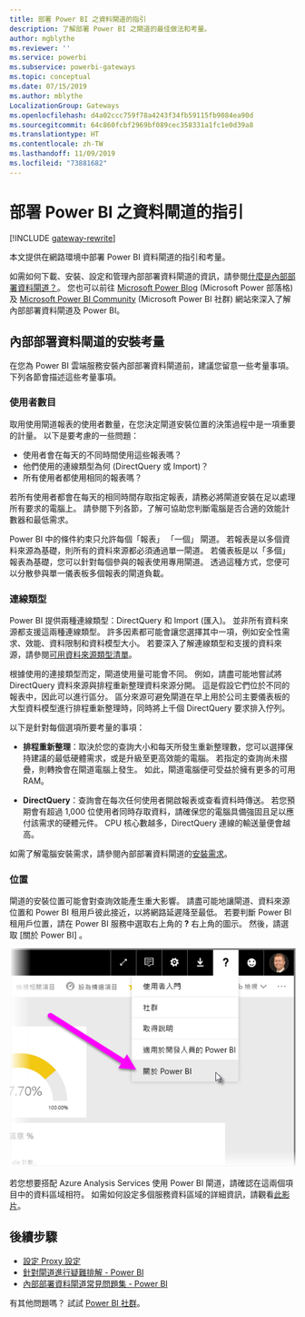 ```yaml
---
title: 部署 Power BI 之資料閘道的指引
description: 了解部署 Power BI 之閘道的最佳做法和考量。
author: mgblythe
ms.reviewer: ''
ms.service: powerbi
ms.subservice: powerbi-gateways
ms.topic: conceptual
ms.date: 07/15/2019
ms.author: mblythe
LocalizationGroup: Gateways
ms.openlocfilehash: d4a02ccc759f78a4243f34fb59115fb9084ea90d
ms.sourcegitcommit: 64c860fcbf2969bf089cec358331a1fc1e0d39a8
ms.translationtype: HT
ms.contentlocale: zh-TW
ms.lasthandoff: 11/09/2019
ms.locfileid: "73881682"
---
```

# <a name="guidance-for-deploying-a-data-gateway-for-power-bi"></a>部署 Power BI 之資料閘道的指引

[!INCLUDE [gateway-rewrite](includes/gateway-rewrite.md)]

本文提供在網路環境中部署 Power BI 資料閘道的指引和考量。

如需如何下載、安裝、設定和管理內部部署資料閘道的資訊，請參閱[什麼是內部部署資料閘道？](/data-integration/gateway/service-gateway-onprem)。 您也可以前往 [Microsoft Power Blog](https://powerbi.microsoft.com/blog/) (Microsoft Power 部落格) 及 [Microsoft Power BI Community](https://community.powerbi.com/) (Microsoft Power BI 社群) 網站來深入了解內部部署資料閘道及 Power BI。

## <a name="installation-considerations-for-the-on-premises-data-gateway"></a>內部部署資料閘道的安裝考量

在您為 Power BI 雲端服務安裝內部部署資料閘道前，建議您留意一些考量事項。 下列各節會描述這些考量事項。

### <a name="number-of-users"></a>使用者數目

取用使用閘道報表的使用者數量，在您決定閘道安裝位置的決策過程中是一項重要的計量。 以下是要考慮的一些問題：

* 使用者會在每天的不同時間使用這些報表嗎？
* 他們使用的連線類型為何 (DirectQuery 或 Import)？
* 所有使用者都使用相同的報表嗎？

若所有使用者都會在每天的相同時間存取指定報表，請務必將閘道安裝在足以處理所有要求的電腦上。 請參閱下列各節，了解可協助您判斷電腦是否合適的效能計數器和最低需求。

Power BI 中的條件約束只允許每個「報表」  「一個」  閘道。 若報表是以多個資料來源為基礎，則所有的資料來源都必須通過單一閘道。 若儀表板是以「多個」  報表為基礎，您可以針對每個參與的報表使用專用閘道。 透過這種方式，您便可以分散參與單一儀表板多個報表的閘道負載。

### <a name="connection-type"></a>連線類型

Power BI 提供兩種連線類型：DirectQuery 和 Import (匯入)。 並非所有資料來源都支援這兩種連線類型。 許多因素都可能會讓您選擇其中一項，例如安全性需求、效能、資料限制和資料模型大小。 若要深入了解連線類型和支援的資料來源，請參閱[可用資料來源類型清單](service-gateway-data-sources.md#list-of-available-data-source-types)。

根據使用的連接類型而定，閘道使用量可能會不同。 例如，請盡可能地嘗試將 DirectQuery 資料來源與排程重新整理資料來源分開。 這是假設它們位於不同的報表中，因此可以進行區分。 區分來源可避免閘道在早上用於公司主要儀表板的大型資料模型進行排程重新整理時，同時將上千個 DirectQuery 要求排入佇列。 

以下是針對每個選項所要考量的事項：

* **排程重新整理**：取決於您的查詢大小和每天所發生重新整理數，您可以選擇保持建議的最低硬體需求，或是升級至更高效能的電腦。 若指定的查詢尚未摺疊，則轉換會在閘道電腦上發生。 如此，閘道電腦便可受益於擁有更多的可用 RAM。

* **DirectQuery**：查詢會在每次任何使用者開啟報表或查看資料時傳送。 若您預期會有超過 1,000 位使用者同時存取資料，請確保您的電腦具備強固且足以應付該需求的硬體元件。 CPU 核心數越多，DirectQuery 連線的輸送量便會越高。

如需了解電腦安裝需求，請參閱內部部署資料閘道的[安裝需求](/data-integration/gateway/service-gateway-install#requirements)。

### <a name="location"></a>位置

閘道的安裝位置可能會對查詢效能產生重大影響。 請盡可能地讓閘道、資料來源位置和 Power BI 租用戶彼此接近，以將網路延遲降至最低。 若要判斷 Power BI 租用戶位置，請在 Power BI 服務中選取右上角的 **?** 右上角的圖示。 然後，請選取 [關於 Power BI]  。

![判斷您的 Power BI 租用戶位置](media/service-gateway-deployment-guidance/powerbi-gateway-deployment-guidance_02.png)

若您想要搭配 Azure Analysis Services 使用 Power BI 閘道，請確認在這兩個項目中的資料區域相符。 如需如何設定多個服務資料區域的詳細資訊，請觀看[此影片](https://guyinacube.com/2018/01/power-bi-azure-analysis-services-gateway-data-region/)。

## <a name="next-steps"></a>後續步驟

* [設定 Proxy 設定](/data-integration/gateway/service-gateway-proxy)  
* [針對閘道進行疑難排解 - Power BI](service-gateway-onprem-tshoot.md)  
* [內部部署資料閘道常見問題集 - Power BI](service-gateway-power-bi-faq.md)  

有其他問題嗎？ 試試 [Power BI 社群](https://community.powerbi.com/)。

